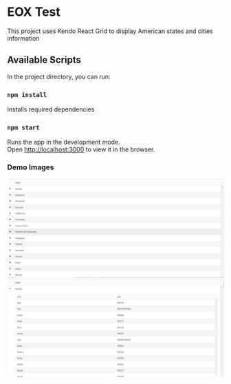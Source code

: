 # EOX Test

This project uses Kendo React Grid to display American states and cities information

## Available Scripts

In the project directory, you can run:

### `npm install`
Installs required dependencies

### `npm start`

Runs the app in the development mode.\
Open [http://localhost:3000](http://localhost:3000) to view it in the browser.

### Demo Images

![States](src/images/eoxhome.PNG?raw=true "States Information")
![Cities and zip codes](src/images/eoxsub.PNG?raw=true "Cities with zip codes")